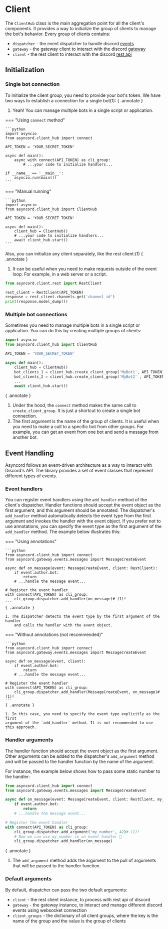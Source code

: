 # Client

The `ClientHub` class is the main aggregation point for all the client's components.
It provides a way to initialize the group of clients to manage the bot's behavior.
Every group of clients contains:

- `dispatcher` - the event dispatcher to handle discord [events](https://discord.com/developers/docs/events/gateway-events#gateway-events)
- `gateway` - the gateway client to interact with the discord [gateway](https://discord.com/developers/docs/events/gateway#gateway)
- `client` - the rest client to interact with the discord [rest api](https://discord.com/developers/docs/reference#http-api)


## Initialization

### Single bot connection

To initialize the client group, you need to provide your bot's token. We have two ways
to establish a connection for a single bot(1):
{ .annotate }

1. Yeah! You can manage multiple bots in a single script or application.

=== "Using `connect` method"

    ```python
    import asyncio
    from asyncord.client_hub import connect

    API_TOKEN = 'YOUR_SECRET_TOKEN'

    async def main():
        async with connect(API_TOKEN) as cli_group:
            # ...your code to initialize handlers...

    if __name__ == '__main__':
        asyncio.run(main())
    ```

=== "Manual running"

    ```python
    import asyncio
    from asyncord.client_hub import ClientHub

    API_TOKEN = 'YOUR_SECRET_TOKEN'

    async def main():
        client_hub = ClientHub()
        # ...your code to initialize handlers...
        await client_hub.start()
    ```

Also, you can initialize any client separately, like the rest client:(1)
{ .annotate }

1.  It can be useful when you need to make requests outside of the event loop.
    For example, in a web server or a script.

```python
from asyncord.client.rest import RestClient

rest_client = RestClient(API_TOKEN)
response = rest_client.channels.get('channel_id')
print(response.model_dump())
```

### Multiple bot connections

Sometimes you need to manage multiple bots in a single script or application.
You can do this by creating multiple groups of clients:

```python
import asyncio
from asyncord.client_hub import ClientHub

API_TOKEN = 'YOUR_SECRET_TOKEN'

async def main():
    client_hub = ClientHub()
    bot_clients_1 = client_hub.create_client_group('MyBot1', API_TOKEN1)# (1)!
    bot_clients_2 = client_hub.create_client_group('MyBot2' , API_TOKEN2)# (2)!
    ...
    await client_hub.start()
```
{ .annotate }

1. Under the hood, the `connect` method makes the same call to `create_client_group`.
    It is just a shortcut to create a single bot connection.
2. The first argument is the name of the group of clients. It is useful when you need to
    make a call to a specific bot from other groups. For example, you can get an event
    from one bot and send a message from another bot.



## Event Handling

Asyncord follows an event-driven architecture as a way to interact with Discord's API.
The library provides a set of event classes that represent different types of events.

### Event handlers

You can register event handlers
using the `add_handler` method of the client's dispatcher.
Handler functions should accept the event object as the first argument,
and this argument should be annotated. The dispatcher's `add_handler` method
automatically detects the event type from the first argument and invokes
the handler with the event object. If you prefer not to use annotations,
you can specify the event type as the first argument of the `add_handler` method.
The example below illustrates this:

=== "Using annotations"

    ```python
    from asyncord.client_hub import connect
    from asyncord.gateway.events.messages import MessageCreateEvent

    async def on_message(event: MessageCreateEvent, client: RestClient):
        if event.author.bot:
            return
        # ...handle the message event...

    # Register the event handler
    with connect(API_TOKEN) as cli_group:
        cli_group.dispatcher.add_handler(on_message)# (1)!
    ```
    { .annotate }

    1. The dispatcher detects the event type by the first argument of the handler
        and calls the handler with the event object.

=== "Without annotations (not recommended)"

    ```python
    from asyncord.client_hub import connect
    from asyncord.gateway.events.messages import MessageCreateEvent

    async def on_message(event, client):
        if event.author.bot:
            return
        # ...handle the message event...

    # Register the event handler
    with connect(API_TOKEN) as cli_group:
        cli_group.dispatcher.add_handler(MessageCreateEvent, on_message)# (1)!
    ```
    { .annotate }

    1. In this case, you need to specify the event type explicitly as the first
    argument of the `add_handler` method. It is not recommended to use this approach.

### Handler arguments

The handler function should accept the event object as the first argument.
Other arguments can be added to the dispatcher's `add_argument` method and
will be passed to the handler function by the name of the argument.

For instance, the example below shows how to pass some static number to the handler:

```python
from asyncord.client_hub import connect
from asyncord.gateway.events.messages import MessageCreateEvent

async def on_message(event: MessageCreateEvent, client: RestClient, my_number: int):
    if event.author.bot:
        return
    # ...handle the message event...

# Register the event handler
with connect(API_TOKEN) as cli_group:
    cli_group.dispatcher.add_argument('my_number', 42)# (1)!
    # Now we can use my_number in an event handler 🎉
    cli_group.dispatcher.add_handler(on_message)
```
{ .annotate }

1. The `add_argument` method adds the argument to the pull of arguments that
will be passed to the handler function.

### Default arguments

By default, dispatcher can pass the two default arguments:

- `client` - the rest client instance, to process with rest api of discord
- `gateway` - the gateway instance, to interact and manage different discord
    events using websocket connection
- `client_groups` - the dictionary of all client groups, where the key is the name of the group
    and the value is the group of clients
